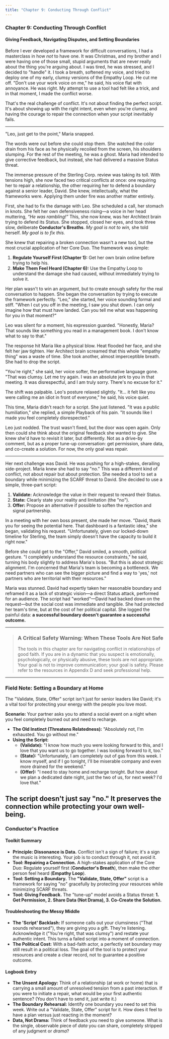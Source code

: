 ```yaml
---
title: "Chapter 9: Conducting Through Conflict"
---
```

### **Chapter 9: Conducting Through Conflict**
#### Giving Feedback, Navigating Disputes, and Setting Boundaries

Before I ever developed a framework for difficult conversations, I had a masterclass in how *not* to have one. It was Christmas, and my brother and I were having one of those small, stupid arguments that are never really about the thing you're arguing about. I was tired, he was stressed, and I decided to "handle" it. I took a breath, softened my voice, and tried to deploy one of my early, clumsy versions of the Empathy Loop. He cut me off. "Don't use your work voice on me," he said, his voice flat with annoyance. He was right. My attempt to use a tool had felt like a trick, and in that moment, I made the conflict worse.

That's the real challenge of conflict. It's not about finding the perfect script. It's about showing up with the right intent, even when you're clumsy, and having the courage to repair the connection when your script inevitably fails.

---

"Leo, just get to the point," Maria snapped.

The words were out before she could stop them. She watched the color drain from his face as he physically recoiled from the screen, his shoulders slumping. For the rest of the meeting, he was a ghost. Maria had intended to give corrective feedback, but instead, she had delivered a massive Status threat.

The immense pressure of the Sterling Corp. review was taking its toll. With tensions high, she now faced two critical conflicts at once: one requiring her to repair a relationship, the other requiring her to defend a boundary against a senior leader, David. She knew, intellectually, what the frameworks were. Applying them under fire was another matter entirely.

First, she had to fix the damage with Leo. She scheduled a call, her stomach in knots. She felt her own defensiveness rising—a voice in her head muttering, *“He was rambling!”* This, she now knew, was her Architect brain trying to defend its Status. She stopped, closed her eyes, and took three slow, deliberate **Conductor's Breaths**. *My goal is not to win,* she told herself. *My goal is to fix this.*

She knew that repairing a broken connection wasn't a new tool, but the most crucial application of her Core Duo. The framework was simple:
1.  **Regulate Yourself First (Chapter 1):** Get her own brain online before trying to help his.
2.  **Make Them Feel Heard (Chapter 6):** Use the Empathy Loop to understand the damage she had caused, without immediately trying to solve it.

Her plan wasn't to win an argument, but to create enough safety for the real conversation to happen. She began the conversation by trying to execute the framework perfectly.
"Leo," she started, her voice sounding formal and stiff. "When I cut you off in the meeting, I saw you shut down. I can only imagine how that must have landed. Can you tell me what was happening for you in that moment?"

Leo was silent for a moment, his expression guarded. "Honestly, Maria? That sounds like something you read in a management book. I don't know what to say to that."

The response hit Maria like a physical blow. Heat flooded her face, and she felt her jaw tighten. Her Architect brain screamed that this whole "empathy thing" was a waste of time. She took another, almost imperceptible breath. She had to drop the script.

"You're right," she said, her voice softer, the performative language gone. "That was clumsy. Let me try again. I was an absolute jerk to you in that meeting. It was disrespectful, and I am truly sorry. There's no excuse for it."

The shift was palpable. Leo's posture relaxed slightly. "It... it felt like you were calling me an idiot in front of everyone," he said, his voice quiet.

This time, Maria didn't reach for a script. She just listened. "It was a public humiliation," she replied, a simple Playback of his pain. "It sounds like I made you feel completely disrespected."

Leo just nodded. The trust wasn't fixed, but the door was open again. Only then could she think about the original feedback she wanted to give. She knew she'd have to revisit it later, but differently. Not as a drive-by comment, but as a proper tune-up conversation: get permission, share data, and co-create a solution. For now, the only goal was repair.

---
Her next challenge was David. He was pushing for a high-stakes, derailing side-project. Maria knew she had to say "no." This was a different kind of conflict, not about repair but about protection. She needed a tool to set a boundary while minimizing the SCARF threat to David. She decided to use a simple, three-part script:
1.  **Validate:** Acknowledge the value in their request to reward their Status.
2.  **State:** Clearly state your reality and limitation (the "no").
3.  **Offer:** Propose an alternative if possible to soften the rejection and signal partnership.

In a meeting with her own boss present, she made her move. "David, thank you for seeing the potential here. That dashboard is a fantastic idea," she began, validating his request. "Unfortunately, given our locked-down timeline for Sterling, the team simply doesn't have the capacity to build it right now."

Before she could get to the "Offer," David smiled, a smooth, political gesture. "I completely understand the resource constraints," he said, turning his body slightly to address Maria's boss. "But this is about strategic alignment. I'm concerned that Maria's team is becoming a bottleneck. We need partners who can see the bigger picture and find a way to 'yes,' not partners who are territorial with their resources."

Maria was stunned. David had expertly taken her reasonable boundary and reframed it as a lack of strategic vision—a direct Status attack, performed for an audience. The script had "worked"—David had backed down on the request—but the social cost was immediate and tangible. She had protected her team's time, but at the cost of her political capital. She logged the painful data: **a successful boundary doesn't guarantee a successful outcome.**

---

> ### **A Critical Safety Warning: When These Tools Are Not Safe**
> The tools in this chapter are for navigating conflict in relationships of good faith. If you are in a dynamic that you suspect is emotionally, psychologically, or physically abusive, these tools are not appropriate. Your goal is not to improve communication; your goal is safety. Please refer to the resources in Appendix D and seek professional help.

---
### **Field Note: Setting a Boundary at Home**

The "Validate, State, Offer" script isn't just for senior leaders like David; it's a vital tool for protecting your energy with the people you love most.

**Scenario:** Your partner asks you to attend a social event on a night when you feel completely burned out and need to recharge.

*   **The Old Instinct (Threatens Relatedness):** "Absolutely not, I'm exhausted. You go without me."
*   **Using the Script:**
    *   **(Validate):** "I know how much you were looking forward to this, and I love that you want us to go together. I was looking forward to it, too."
    *   **(State):** "Unfortunately, I am completely out of gas from this week. I know myself, and if I go tonight, I'll be miserable company and even more drained for the weekend."
    *   **(Offer):** "I need to stay home and recharge tonight. But how about we plan a dedicated date night, just the two of us, for next week? I'd love that."

The script doesn't just say "no." It preserves the connection while protecting your own well-being.
---
### **Conductor's Practice**

#### **Toolkit Summary**
*   **Principle: Dissonance is Data.** Conflict isn't a sign of failure; it's a sign the music is interesting. Your job is to conduct through it, not avoid it.
*   **Tool: Repairing a Connection.** A high-stakes application of the Core Duo: Regulate yourself first (**Conductor's Breath**), then make the other person feel heard (**Empathy Loop**).
*   **Tool: Setting a Boundary.** The **"Validate, State, Offer"** script is a framework for saying "no" gracefully by protecting your resources while minimizing SCARF threats.
*   **Tool: Giving Feedback.** The "tune-up" model avoids a Status threat: **1. Get Permission, 2. Share Data (Not Drama), 3. Co-Create the Solution.**

#### **Troubleshooting the Messy Middle**
*   **The 'Script' Backlash:** If someone calls out your clumsiness ("That sounds rehearsed"), they are giving you a gift. They're listening. Acknowledge it ("You're right, that was clumsy") and restate your authentic intent. This turns a failed script into a moment of connection.
*   **The Political Cost:** With a bad-faith actor, a perfectly set boundary may still result in a political loss. The goal of the tool is to protect your resources and create a clear record, not to guarantee a positive outcome.

#### **Logbook Entry**
*   **The Unsent Apology:** Think of a relationship (at work or home) that is carrying a small amount of unresolved tension from a past interaction. If you were to initiate a repair, what would be your first authentic sentence? (You don't have to send it, just write it.)
*   **The Boundary Rehearsal:** Identify one boundary you need to set this week. Write out a "Validate, State, Offer" script for it. How does it feel to have a plan versus just reacting in the moment?
*   **Data, Not Drama:** Think of feedback you need to give someone. What is the single, observable piece of *data* you can share, completely stripped of any judgment or *drama*?

